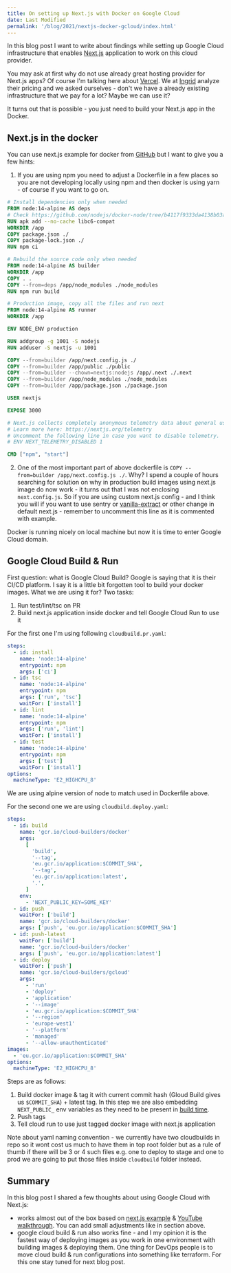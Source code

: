 ```yaml
---
title: On setting up Next.js with Docker on Google Cloud
date: Last Modified
permalink: '/blog/2021/nextjs-docker-gcloud/index.html'
---
```


In this blog post I want to write about findings while setting up Google Cloud infrastructure that
enables [Next.js](https://nextjs.org/) application to work on this cloud provider.

You may ask at first why do not use already great hosting provider for Next.js apps? Of course I'm
talking here about [Vercel](https://vercel.com/).
We at [Ingrid](https://www.ingrid.com/) analyze their pricing and we asked ourselves - don't we have a already
existing infrastructure that we pay for a lot? Maybe we can use it?

It turns out that is possible - you just need to build your Next.js app in the Docker.

## Next.js in the docker

You can use next.js example for docker from [GitHub](https://github.com/vercel/next.js/tree/canary/examples/with-docker)
but I want to give you a few hints:

1. If you are using npm you need to adjust a Dockerfile in a few places so you are not developing
   locally using npm and then docker is using yarn - of course if you want to go on.

```dockerfile
# Install dependencies only when needed
FROM node:14-alpine AS deps
# Check https://github.com/nodejs/docker-node/tree/b4117f9333da4138b03a546ec926ef50a31506c3#nodealpine to understand why libc6-compat might be needed.
RUN apk add --no-cache libc6-compat
WORKDIR /app
COPY package.json ./
COPY package-lock.json ./
RUN npm ci

# Rebuild the source code only when needed
FROM node:14-alpine AS builder
WORKDIR /app
COPY . .
COPY --from=deps /app/node_modules ./node_modules
RUN npm run build

# Production image, copy all the files and run next
FROM node:14-alpine AS runner
WORKDIR /app

ENV NODE_ENV production

RUN addgroup -g 1001 -S nodejs
RUN adduser -S nextjs -u 1001

COPY --from=builder /app/next.config.js ./
COPY --from=builder /app/public ./public
COPY --from=builder --chown=nextjs:nodejs /app/.next ./.next
COPY --from=builder /app/node_modules ./node_modules
COPY --from=builder /app/package.json ./package.json

USER nextjs

EXPOSE 3000

# Next.js collects completely anonymous telemetry data about general usage.
# Learn more here: https://nextjs.org/telemetry
# Uncomment the following line in case you want to disable telemetry.
# ENV NEXT_TELEMETRY_DISABLED 1

CMD ["npm", "start"]
```

2. One of the most important part of above dockerfile is `COPY --from=builder /app/next.config.js ./`.
   Why? I spend a couple of hours searching for solution on why in production build images using next.js
   image do now work - it turns out that I was not enclosing `next.config.js`. So if you are using custom
   next.js config - and I think you will if you want to use sentry or [vanilla-extract](https://vanilla-extract.style/) or other change
   in default next.js - remember to uncomment this line as it is commented with example.

Docker is running nicely on local machine but now it is time to enter Google Cloud domain.

## Google Cloud Build & Run

First question: what is Google Cloud Build? Google is saying that it is their CI/CD platform. I say
it is a little bit forgotten tool to build your docker images. What we are using it for? Two tasks:

1. Run test/lint/tsc on PR
2. Build next.js application inside docker and tell Google Cloud Run to use it

For the first one I'm using following `cloudbuild.pr.yaml`:

```yaml
steps:
  - id: install
    name: 'node:14-alpine'
    entrypoint: npm
    args: ['ci']
  - id: tsc
    name: 'node:14-alpine'
    entrypoint: npm
    args: ['run', 'tsc']
    waitFor: ['install']
  - id: lint
    name: 'node:14-alpine'
    entrypoint: npm
    args: ['run', 'lint']
    waitFor: ['install']
  - id: test
    name: 'node:14-alpine'
    entrypoint: npm
    args: ['test']
    waitFor: ['install']
options:
  machineType: 'E2_HIGHCPU_8'
```

We are using alpine version of node to match used in Dockerfile above.

For the second one we are using `cloudbild.deploy.yaml`:

```yaml
steps:
  - id: build
    name: 'gcr.io/cloud-builders/docker'
    args:
      [
        'build',
        '--tag',
        'eu.gcr.io/application:$COMMIT_SHA',
        '--tag',
        'eu.gcr.io/application:latest',
        '.',
      ]
    env:
      - 'NEXT_PUBLIC_KEY=SOME_KEY'
  - id: push
    waitFor: ['build']
    name: 'gcr.io/cloud-builders/docker'
    args: ['push', 'eu.gcr.io/application:$COMMIT_SHA']
  - id: push-latest
    waitFor: ['build']
    name: 'gcr.io/cloud-builders/docker'
    args: ['push', 'eu.gcr.io/application:latest']
  - id: deploy
    waitFor: ['push']
    name: 'gcr.io/cloud-builders/gcloud'
    args:
      - 'run'
      - 'deploy'
      - 'application'
      - '--image'
      - 'eu.gcr.io/application:$COMMIT_SHA'
      - '--region'
      - 'europe-west1'
      - '--platform'
      - 'managed'
      - '--allow-unauthenticated'
images:
  - 'eu.gcr.io/application:$COMMIT_SHA'
options:
  machineType: 'E2_HIGHCPU_8'
```

Steps are as follows:

1. Build docker image & tag it with current commit hash (Gloud Build gives us `$COMMIT_SHA`) + latest
   tag. In this step we are also embedding `NEXT_PUBLIC_` env variables as they need to be present in
   [build time](https://nextjs.org/docs/basic-features/environment-variables#exposing-environment-variables-to-the-browser).
2. Push tags
3. Tell cloud run to use just tagged docker image with next.js application

Note about yaml naming convention - we currently have two cloudbuilds in repo so it wont cost us much
to have them in top root folder but as a rule of thumb if there will be 3 or 4 such files e.g. one
to deploy to stage and one to prod we are going to put those files inside `cloudbuild` folder instead.

## Summary

In this blog post I shared a few thoughts about using Google Cloud with Next.js:

- works almost out of the box based on [next.js example](https://github.com/vercel/next.js/tree/canary/examples/with-docker) & [YouTube walkthrough](https://www.youtube.com/watch?v=Pd2tVxhFnO4). You can add small adjustments like in section above.
- google cloud build & run also works fine - and I my opinion it is the fastest way of deploying images as you work in one environment
  with building images & deploying them. One thing for DevOps people is to move cloud build & run configurations into something like terraform.
  For this one stay tuned for next blog post.
